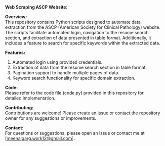<b>Web Scraping ASCP Website:</b>

<b>Overview:</b><br>
This repository contains Python scripts designed to automate data extraction from the ASCP (American Society for Clinical Pathology) website. The scripts facilitate automated login, navigation to the resume search section, and extraction of data presented in table format. Additionally, it includes a feature to search for specific keywords within the extracted data.

<b>Features:</b><br>
1) Automated login using provided credentials.
2) Extraction of data from the resume search section in table format.
3) Pagination support to handle multiple pages of data.
4) Keyword search functionality for specific domain extraction.

<b>Code:</b><br>
Please refer to the code file (code.py) provided in this repository for detailed implementation.

<b>Contributing:</b><br>
Contributions are welcome! Please create an issue or contact the repository owner for any suggestions or improvements.

<b>Contact:</b><br>
For questions or suggestions, please open an issue or contact me at [meenalgarg.work12@gmail.com].
